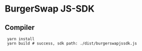 # BurgerSwap JS-SDK

## Compiler
```
 yarn install
 yarn build # success, sdk path: ./dist/burgerswapjssdk.js
```
